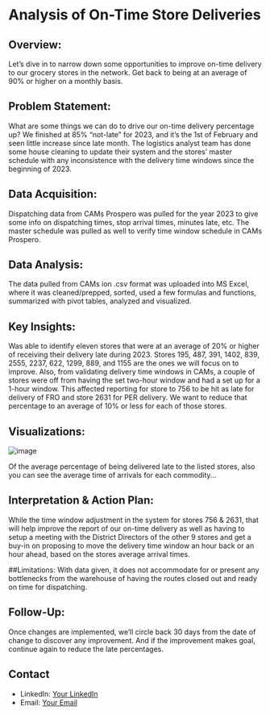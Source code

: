 # Analysis of On-Time Store Deliveries

## Overview:
Let’s dive in to narrow down some opportunities to improve on-time delivery to our grocery stores in the network.  Get back to being at an average of 90% or higher on a monthly basis.

## Problem Statement:
What are some things we can do to drive our on-time delivery percentage up?  We finished at 85% “not-late” for 2023, and it’s the 1st of February and seen little increase since late month.  The logistics analyst team has done some house cleaning to update their system and the stores’ master schedule with any inconsistence with the delivery time windows since the beginning of 2023.

## Data Acquisition:
Dispatching data from CAMs Prospero was pulled for the year 2023 to give some info on dispatching times, stop arrival times, minutes late, etc.  The master schedule was pulled as well to verify time window schedule in CAMs Prospero.

## Data Analysis:
The data pulled from CAMs ion .csv format was uploaded into MS Excel, where it was cleaned/prepped, sorted, used a few formulas and functions, summarized with pivot tables, analyzed and visualized.

## Key Insights:
Was able to identify eleven stores that were at an average of 20% or higher of receiving their delivery late during 2023.  Stores 195, 487, 391, 1402, 839, 2555, 2237, 622, 1299, 889, and 1155 are the ones we will focus on to improve.  Also, from validating delivery time windows in CAMs, a couple of stores were off from having the set two-hour window and had a set up for a 1-hour window.  This affected reporting for store to 756 to be hit as late for delivery of FRO and store 2631 for PER delivery.  We want to reduce that percentage to an average of 10% or less for each of those stores.

## Visualizations:
![image](https://github.com/Hollahard/Portfolio_Projects/assets/78037333/6e9466f9-6207-4f88-9a83-cb3acd6e5634)

 

Of the average percentage of being delivered late to the listed stores, also you can see the average time of arrivals for each commodity…
                 

## Interpretation & Action Plan:
While the time window adjustment in the system for stores 756 & 2631, that will help improve the report of our on-time delivery as well as having to setup a meeting with the District Directors of the other 9 stores and get a buy-in on proposing to move the delivery time window an hour back or an hour ahead, based on the stores average arrival times.

##Limitations:
With data given, it does not accommodate for or present any bottlenecks from the warehouse of having the routes closed out and ready on time for dispatching.

## Follow-Up:
Once changes are implemented, we’ll circle back 30 days from the date of change to discover any improvement.  And if the improvement makes goal, continue again to reduce the late percentages.



## Contact
- LinkedIn: [Your LinkedIn](https://www.linkedin.com/in/carl-l-shaw)
- Email: [Your Email](mailto:carl.shaw42@gmail.com)
